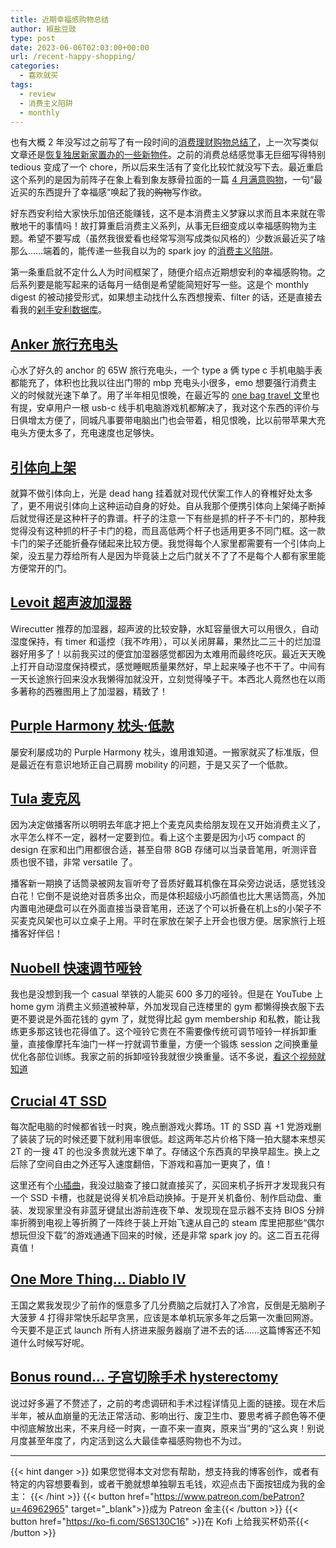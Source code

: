 ```yaml
---
title: 近期幸福感购物总结
author: 椒盐豆豉
type: post
date: 2023-06-06T02:03:00+00:00
url: /recent-happy-shopping/
categories:
  - 喜欢就买
tags:
  - review
  - 消费主义陷阱
  - monthly
---
```


也有大概 2 年没写过之前写了有一段时间的[消费理财购物总结了](../2021-q3-money-recap)，上一次写类似文章还是[恢复独居新家置办的一些新物件](../live-alone-new-purchase/)。之前的消费总结感觉事无巨细写得特别 tedious 变成了一个 chore，所以后来生活有了变化比较忙就没写下去。最近重启这个系列的是因为前阵子在象上看到象友豚骨拉面的一篇 [4 月满意购物](https://ignativssss.com/best-to-buy-april-2023/)，一句“最近买的东西提升了幸福感“唤起了我的~~购物~~写作欲。

好东西安利给大家快乐加倍还能赚钱，这不是本消费主义梦寐以求而且本来就在零散地干的事情吗！故打算重启消费主义系列，从事无巨细变成以幸福感购物为主题。希望不要写成（虽然我很爱看也经常写测写成类似风格的）少数派最近买了啥那么……端着的，能传递一些我自以为的 spark joy 的[消费主义陷阱](../tags/消费主义陷阱)。

第一条重启就不定什么人为时间框架了，随便介绍点近期想安利的幸福感购物。之后系列要是能写起来的话每月一结倒是希望能简短好写一些。这是个 monthly digest 的被动接受形式，如果想主动找什么东西想搜索、filter 的话，还是直接去看我的[剁手安利数据库](https://mtfront.notion.site/mtfront/mtfront-shopping-reviews-e568ee6ebaa44b5da146cbe4ac4663eb)。

<!--more-->

## [Anker 旅行充电头](https://amzn.to/43kjwM6)

心水了好久的 anchor 的 65W 旅行充电头，一个 type a 俩 type c 手机电脑手表都能充了，体积也比我以往出门带的 mbp 充电头小很多，emo 想要强行消费主义的时候就光速下单了。用了半年相见恨晚，在最近写的 [one bag travel 文](../one-bag-travel-2-years-in/)里也有提，安卓用户一根 usb-c 线手机电脑游戏机都解决了，我对这个东西的评价与日俱增太方便了，同城凡事要带电脑出门也会带着，相见恨晚，比以前带苹果大充电头方便太多了，充电速度也足够快。

## [引体向上架](https://amzn.to/3MQGCCX)

就算不做引体向上，光是 dead hang 挂着就对现代伏案工作人的脊椎好处太多了，更不用说引体向上这种运动自身的好处。自从我那个便携引体向上架绳子断掉后就觉得还是这种杆子的靠谱。杆子的注意一下有些是抓的杆子不卡门的，那种我觉得没有这种抓的杆子卡门的稳，而且高低两个杆子也适用更多不同门框。这一款卡门的架子还能折叠存储起来比较方便。我觉得每个人家里都需要有一个引体向上架，没五星力荐给所有人是因为毕竟装上之后门就关不了了不是每个人都有家里能方便常开的门。

## [Levoit 超声波加湿器](https://amzn.to/42rzLG3)

Wirecutter 推荐的加湿器，超声波的比较安静，水缸容量很大可以用很久，自动湿度保持，有 timer 和遥控（我不咋用），可以关闭屏幕，果然比二三十的烂加湿器好用多了！以前我买过的便宜加湿器感觉都因为太难用而最终吃灰。最近天天晚上打开自动湿度保持模式，感觉睡眠质量果然好，早上起来嗓子也不干了。中间有一天长途旅行回来没水我懒得加就没开，立刻觉得嗓子干。本西北人竟然也在以雨多著称的西雅图用上了加湿器，精致了！

## [Purple Harmony 枕头·低款](https://amzn.to/3MK2Oi0)

屡安利屡成功的 Purple Harmony 枕头，谁用谁知道。一搬家就买了标准版，但是最近在有意识地矫正自己肩膀 mobility 的问题，于是又买了一个低款。

## [Tula 麦克风](https://amzn.to/3WNIRvD)

因为决定做播客所以明明去年底才把上个麦克风卖给朋友现在又开始消费主义了，水平怎么样不一定，器材一定要到位。看上这个主要是因为小巧 compact 的 design 在家和出门用都很合适，甚至自带 8GB 存储可以当录音笔用，听测评音质也很不错，非常 versatile 了。

播客新一期换了话筒录被网友盲听夸了音质好戴耳机像在耳朵旁边说话，感觉钱没白花！它倒不是说绝对音质多出众，而是体积超级小巧颜值也比大黑话筒高，外加内置电池硬盘可以在外面直接当录音笔用，还送了个可以折叠在机上s的小架子不买麦克风架也可以立桌子上用。平时在家放在架子上开会也很方便。居家旅行上班播客好伴侣！

## [Nuobell 快速调节哑铃](https://smrtft.com/products/nuobell-50lb-matt-black)

我也是没想到我一个 casual 举铁的人能买 600 多刀的哑铃。但是在 YouTube 上 home gym 消费主义频道被种草，外加发现自己连楼里的 gym 都懒得换衣服下去更不要说是外面花钱的 gym 了，就觉得比起 gym membership 和私教，能让我练更多那这钱也花得值了。这个哑铃它贵在不需要像传统可调节哑铃一样拆卸重量，直接像摩托车油门一样一拧就调节重量，方便一个锻炼 session 之间换重量优化各部位训练。我家之前的拆卸哑铃我就很少换重量。话不多说，[看这个视频就知道](https://douchi.space/@mtfront/109911325605077949)

## [Crucial 4T SSD](https://amzn.to/3oNIggS)

每次配电脑的时候都省钱一时爽，晚点删游戏火葬场。1T 的 SSD 喜 +1 党游戏删了装装了玩的时候还要下就利用率很低。趁这两年芯片价格下降一拍大腿本来想买 2T 的一搜 4T 的也没多贵就光速下单了。存储这个东西真的早换早超生。换上之后除了空间自由之外还写入速度翻倍，下游戏和喜加一更爽了，值！

这里还有个[小插曲](https://douchi.space/@mtfront/110391410415620260)，我没过脑查了接口就直接买了，买回来机子拆开才发现我只有一个 SSD 卡槽，也就是说得关机冷启动换掉。于是开关机备份、制作启动盘、重装、发现家里没有非蓝牙键鼠出游前连夜下单、发现现在显示器不支持 BIOS 分辨率折腾到电视上等折腾了一阵终于装上开始飞速从自己的 steam 库里把那些“偶尔想玩但没下载”的游戏通通下回来的时候，还是非常 spark joy 的。这二百五花得真值！

## [One More Thing... Diablo IV](https://douchi.space/@mtfront/110357835103228138)
王国之累我发现少了前作的惬意多了几分费脑之后就打入了冷宫，反倒是无脑刷子大菠萝 4 打得非常快乐起早贪黑，应该是本单机玩家多年之后第一次重回网游。今天要不是正式 launch 所有人挤进来服务器崩了进不去的话……这篇博客还不知道什么时候写好呢。

## [Bonus round… 子宫切除手术 hysterectomy](../hysterectomy-fighting-period-part-1/)

说过好多遍了不赘述了，之前的考虑调研和手术过程详情见上面的链接。现在术后半年，被从血崩量的无法正常活动、影响出行、废卫生巾、要思考裤子颜色等不便中彻底解放出来，不来月经一时爽，一直不来一直爽，原来当”男的“这么爽！别说月度甚至年度了，内定活到这么大最佳幸福感购物也不为过。

---
{{< hint danger >}}
如果您觉得本文对您有帮助，想支持我的博客创作，或者有特定的内容想要看到，或者干脆就想单独聊五毛钱，欢迎点击下面按钮成为我的金主：
{{< /hint >}}
{{< button href="https://www.patreon.com/bePatron?u=46962965" target="_blank">}}成为 Patreon 金主{{< /button >}}
{{< button href="https://ko-fi.com/S6S130C16" >}}在 Kofi 上给我买杯奶茶{{< /button >}}